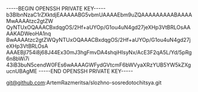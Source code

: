 -----BEGIN OPENSSH PRIVATE KEY-----
b3BlbnNzaC1rZXktdjEAAAAABG5vbmUAAAAEbm9uZQAAAAAAAAABAAAAMwAAAAtzc2gtZW
QyNTUxOQAAACBxdqgOS/2Hf+aUYOp/G1ou4uN4gd27jeXHp3VtBRLOsAAAAKADWeoHA1nq
BwAAAAtzc2gtZWQyNTUxOQAAACBxdqgOS/2Hf+aUYOp/G1ou4uN4gd27jeXHp3VtBRLOsA
AAAEBjl754i8j68J44Ex30mJ3hgFmvDA4shqiHIsyNx/AcE3F2qA5L/Yd/5pRg6n8bWi7i
43iB3buN5cendW0FEs6wAAAAGWFydGVtcmF6bWVyaXRzYUB5YW5kZXgucnUBAgME
-----END OPENSSH PRIVATE KEY-----

git@github.com:ArtemRazmeritsa/slozhno-sosredotochitsya.git